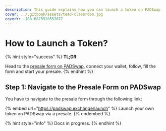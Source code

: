 ```yaml
---
description: This guide explains how you can launch a token on PADSwap.
cover: ../.gitbook/assets/toad-classroom.jpg
coverY: -188.6873920552677
---
```


# How to Launch a Token?

{% hint style="success" %}
**TL;DR**

Head to the [presale form on PADSwap](https://padswap.exchange/launch), connect your wallet, follow, fill the form and start your presale.
{% endhint %}

## Step 1: Navigate to the Presale Form on PADSwap

You have to navigate to the presale form through the following link:

{% embed url="https://padswap.exchange/launch" %}
Launch your own token on PADSwap via a presale.
{% endembed %}

{% hint style="info" %}
Docs in progress.
{% endhint %}
